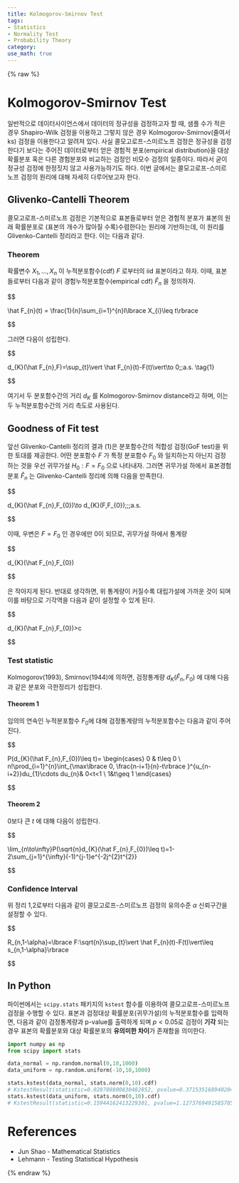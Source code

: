 ```yaml
---
title: Kolmogorov-Smirnov Test
tags:
- Statistics
- Normality Test
- Probability Theory
category: 
use_math: true
---
```

{% raw %}
# Kolmogorov-Smirnov Test

일반적으로 데이터사이언스에서 데이터의 정규성을 검정하고자 할 때, 샘플 수가 적은 경우 Shapiro-Wilk 검정을 이용하고 그렇지 않은 경우 Kolmogorov-Smirnov(줄여서 ks) 검정을 이용한다고 알려져 있다. 사실 콜모고로프-스미르노프 검정은 정규성을 검정한다기 보다는 주어진 데이터로부터 얻은 경험적 분포(empirical distribution)을 대상 확률분포 혹은 다른 경험분포와 비교하는 검정인 비모수 검정의 일종이다. 따라서 굳이 정규성 검정에 한정짓지 않고 사용가능하기도 하다. 이번 글에서는 콜모고로프-스미르노프 검정의 원리에 대해 자세히 다루어보고자 한다.

## Glivenko-Cantelli Theorem

콜모고로프-스미르노프 검정은 기본적으로 표본들로부터 얻은 경험적 분포가 표본의 원래 확률분포로 (표본의 개수가 많아질 수록)수렴한다는 원리에 기반하는데, 이 원리를 Glivenko-Cantelli 정리라고 한다. 이는 다음과 같다.

### Theorem
확률변수 $X_{1},\ldots,X_{n}$ 이 누적분포함수(cdf) $F$ 로부터의 iid 표본이라고 하자. 이때, 표본들로부터 다음과 같이 경험누적분포함수(empirical cdf) $\hat F_{n}$ 을 정의하자.


$$

\hat F_{n}(t) = \frac{1}{n}\sum_{i=1}^{n}I\lbrace X_{i}\leq t\rbrace 


$$

그러면 다음이 성립한다.


$$

d_{K}(\hat F_{n},F)=\sup_{t}\vert \hat F_{n}(t)-F(t)\vert\to 0\;\;a.s. \tag{1}


$$

여기서 두 분포함수간의 거리 $d_{K}$ 를 Kolmogorov-Smirnov distance라고 하며, 이는 두 누적분포함수간의 거리 측도로 사용된다.

## Goodness of Fit test

앞선 Glivenko-Cantelli 정리의 결과 (1)은 분포함수간의 적합성 검정(GoF test)을 위한 토대를 제공한다. 어떤 분포함수 $F$ 가 특정 분포함수 $F_{0}$ 와 일치하는지 아닌지 검정하는 것을 우선 귀무가설 $H_{0}:F=F_{0}$ 으로 나타내자. 그러면 귀무가설 하에서 표본경험분포 $\hat F_{n}$ 는 Glivenko-Cantelli 정리에 의해 다음을 만족한다.


$$

d_{K}(\hat F_{n},F_{0})\to d_{K}(F,F_{0})\;\;\;a.s.


$$

이때, 우변은 $F=F_0$ 인 경우에만 0이 되므로, 귀무가설 하에서 통계량


$$

d_{K}(\hat F_{n},F_{0})


$$

은 작아지게 된다. 반대로 생각하면, 위 통계량이 커질수록 대립가설에 가까운 것이 되며 이를 바탕으로 기각역을 다음과 같이 설정할 수 있게 된다.


$$

d_{K}(\hat F_{n},F_{0})>c


$$

### Test statistic

Kolmogorov(1993), Smirnov(1944)에 의하면, 검정통계량 $d_{K}(\hat F_{n},F_0)$ 에 대해 다음과 같은 분포와 극한정리가 성립한다.

#### Theorem 1
임의의 연속인 누적분포함수 $F_0$에 대해 검정통계량의 누적분포함수는 다음과 같이 주어진다.

$$

P(d_{K}(\hat F_{n},F_{0})\leq t)=
\begin{cases}
0 & t\leq 0 \\
n!\prod_{i=1}^{n}\int_{\max\lbrace 0, \frac{n-i+1}{n}-t\rbrace }^{u_{n-i+2}}du_{1}\cdots du_{n}& 0<t<1 \\
1&t\geq 1
\end{cases}


$$


#### Theorem 2
0보다 큰 $t$ 에 대해 다음이 성립한다.

$$

\lim_{n\to\infty}P(\sqrt{n}d_{K}(\hat F_{n},F_{0})\leq t)=1-2\sum_{j=1}^{\infty}(-1)^{j-1}e^{-2j^{2}t^{2}}


$$


### Confidence Interval

위 정리 1,2로부터 다음과 같이 콜모고로프-스미르노프 검정의 유의수준 $\alpha$ 신뢰구간을 설정할 수 있다.

$$

R_{n,1-\alpha}=\lbrace F:\sqrt{n}\sup_{t}\vert \hat F_{n}(t)-F(t)\vert\leq s_{n,1-\alpha}\rbrace 


$$

## In Python

파이썬에서는 `scipy.stats` 패키지의 `kstest` 함수를 이용하여 콜모고로프-스미르노프 검정을 수행할 수 있다. 표본과 검정대상 확률분포(귀무가설)의 누적분포함수를 입력하면, 다음과 같이 검정통계량과 p-value를 출력하게 되며 $p<0.05$로 검정이 **기각** 되는 경우 표본의 확률분포와 대상 확률분포의 **유의미한 차이**가 존재함을 의미한다.

```python
import numpy as np 
from scipy import stats

data_normal = np.random.normal(0,10,1000)
data_uniform = np.random.uniform(-10,10,1000)

stats.kstest(data_normal, stats.norm(0,10).cdf)
# KstestResult(statistic=0.028788800830482852, pvalue=0.3715351689402041)
stats.kstest(data_uniform, stats.norm(0,10).cdf)
# KstestResult(statistic=0.15944162413229301, pvalue=1.1273769491585785e-22)

```

# References
- Jun Shao - Mathematical Statistics
- Lehmann - Testing Statistical Hypothesis



{% endraw %}